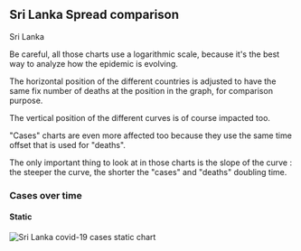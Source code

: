 ## Sri Lanka Spread comparison 

Sri Lanka



Be careful, all those charts use a logarithmic scale, because it's the best way to analyze how the epidemic is evolving.
 
The horizontal position of the different countries is adjusted to have the same fix number of deaths at the position in the graph, for comparison purpose.

The vertical position of the different curves is of course impacted too.

"Cases" charts are even more affected too because they use the same time offset that is used for "deaths".

The only important thing to look at in those charts is the slope of the curve : the steeper the curve, the shorter the "cases" and "deaths" doubling time.



 
### Cases over time
 
#### Static
![Sri Lanka covid-19 cases static chart](https://raw.githubusercontent.com/madlag/coronavirus_study/master/notebooks/graphs/2020-03-20/countries/Sri_Lanka/2020-03-20_Sri_Lanka_deaths.png "Sri Lanka covid-19 cases static chart")   


